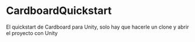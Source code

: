 # CardboardQuickstart

El quickstart de Cardboard para Unity, solo hay que hacerle un clone y abrir el proyecto con Unity
